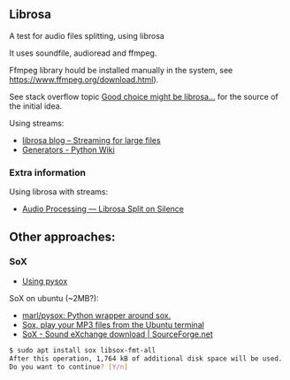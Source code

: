 ## Librosa

A test for audio files splitting, using librosa

It uses soundfile, audioread and ffmpeg.

Ffmpeg library hould be installed manually in the system, see https://www.ffmpeg.org/download.html).

See stack overflow topic [Good choice might be librosa...](https://stackoverflow.com/a/77545091/28090454) for the source of the initial idea.

Using streams:

- [librosa blog – Streaming for large files](https://librosa.org/blog/2019/07/29/stream-processing/)
- [Generators - Python Wiki](https://wiki.python.org/moin/Generators)

### Extra information

Using librosa with streams:

- [Audio Processing — Librosa Split on Silence](https://medium.com/@vvk.victory/audio-processing-librosa-split-on-silence-8e1edab07bbb)

## Other approaches:

### SoX

- [Using pysox](https://github.com/librosa/librosa/issues/897#issuecomment-498720341)

SoX on ubuntu (~2MB?):

- [marl/pysox: Python wrapper around sox.](https://github.com/marl/pysox)
- [Sox, play your MP3 files from the Ubuntu terminal](https://en.ubunlog.com/sox-plays-mp3-terminal/)
- [SoX - Sound eXchange download | SourceForge.net](https://sourceforge.net/projects/sox/)

```bash
$ sudo apt install sox libsox-fmt-all
After this operation, 1,764 kB of additional disk space will be used.
Do you want to continue? [Y/n]
```
